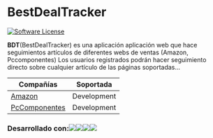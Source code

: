# BestDealTracker

[![Software License](https://img.shields.io/badge/license-MIT-brightgreen.svg?style=flat-square)](LICENSE)

**BDT**(BestDealTracker) es una aplicación aplicación web que hace seguimientos artículos de diferentes webs de ventas (Amazon, Pccomponentes)
Los usuarios registrados podrán hacer seguimiento directo sobre cualquier artículo de las páginas soportadas...

| Compañías     | Soportada     |
| --- | --- |
| [Amazon]("www.amazon.com") | Development |
| [PcComponentes]("www.pccomponentes.com") | Development |

### Desarrollado con:![](https://upload.wikimedia.org/wikipedia/en/2/20/Pivotal_Java_Spring_Logo.png)![](http://7lrxvd.com1.z0.glb.clouddn.com/jsoup-intro-1024x341.jpg)![](http://carlosortiz.co.uk/wp-content/uploads/2015/09/polymer-logo.jpg)![](http://cocoamental.com/wp-content/uploads/2015/12/angularjs.png)
